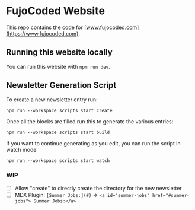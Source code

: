 # FujoCoded Website

This repo contains the code for [www.fujocoded.com](https://www.fujocoded.com).

## Running this website locally

You can run this website with `npm run dev`.

## Newsletter Generation Script

To create a new newsletter entry run:

```
npm run --workspace scripts start create
```

Once all the blocks are filled run this to generate the various entries:

```
npm run --workspace scripts start build
```

If you want to continue generating as you edit, you can run the script in watch mode

```
npm run --workspace scripts start watch
```

### WIP

- [ ] Allow "create" to directly create the directory for the new newsletter
- [ ] MDX Plugin: `[Summer Jobs:](#)` => `<a id="summer-jobs" href="#summer-jobs"> Summer Jobs:</a>`
